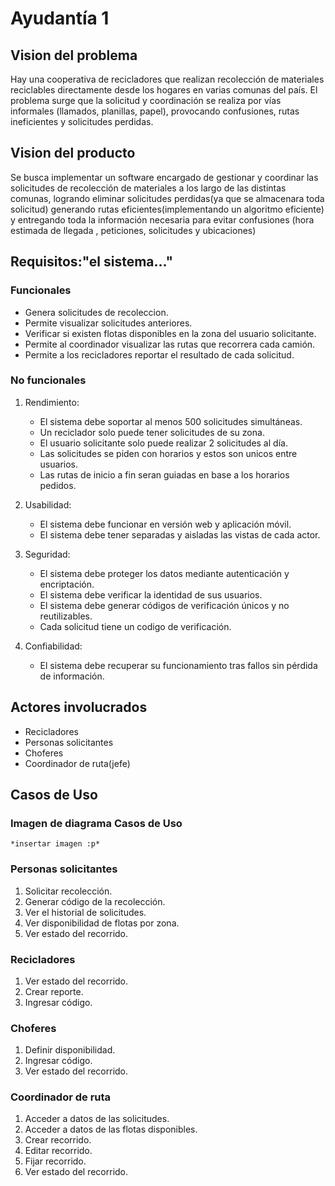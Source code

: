 # Ayudantía 1

## Vision del problema

Hay una cooperativa de recicladores que realizan recolección de materiales reciclables directamente desde los
hogares en varias comunas del país. El problema surge que la solicitud y coordinación se realiza por vías informales (llamados,
planillas, papel), provocando confusiones, rutas ineficientes y solicitudes perdidas.

## Vision del producto

Se busca implementar un software encargado de gestionar y coordinar las solicitudes de recolección de materiales a los largo de las distintas comunas,
logrando eliminar solicitudes perdidas(ya que se almacenara toda solicitud)
generando rutas eficientes(implementando un algoritmo eficiente) y entregando toda la información necesaria para evitar confusiones (hora estimada de llegada , peticiones, solicitudes y ubicaciones)

## Requisitos:"el sistema..."

### Funcionales

* Genera solicitudes de recoleccion.
* Permite visualizar solicitudes anteriores.
* Verificar si existen flotas disponibles en la zona del usuario solicitante.
* Permite al coordinador visualizar las rutas que recorrera cada camión.
* Permite a los recicladores reportar el resultado de cada solicitud.

### No funcionales

   1. Rendimiento:
      * El sistema debe soportar al menos 500 solicitudes simultáneas.
      * Un reciclador solo puede tener solicitudes de su zona.
      * El usuario solicitante solo puede realizar 2 solicitudes al día.
      * Las solicitudes se piden con horarios y estos son unicos entre usuarios.
      * Las rutas de inicio a fin seran guiadas en base a los horarios pedidos.

   2. Usabilidad:
      * El sistema debe funcionar en versión web y aplicación móvil.
      * El sistema debe tener separadas y aisladas las vistas de cada actor.

   3. Seguridad:
      * El sistema debe proteger los datos mediante autenticación y encriptación.
      * El sistema debe verificar la identidad de sus usuarios.
      * El sistema debe generar códigos de verificación únicos y no reutilizables.
      * Cada solicitud tiene un codigo de verificación.

   4. Confiabilidad:
      * El sistema debe recuperar su funcionamiento tras fallos sin pérdida de información.

## Actores involucrados

* Recicladores
* Personas solicitantes
* Choferes
* Coordinador de ruta(jefe)

## Casos de Uso

### Imagen de diagrama Casos de Uso

    *insertar imagen :p*

### Personas solicitantes

   1. Solicitar recolección.
   2. Generar código de la recolección.
   3. Ver el historial de solicitudes.
   4. Ver disponibilidad de flotas por zona.
   5. Ver estado del recorrido.

### Recicladores

   1. Ver estado del recorrido.
   2. Crear reporte.
   3. Ingresar código.

### Choferes

   1. Definir disponibilidad.
   2. Ingresar código.
   3. Ver estado del recorrido.

### Coordinador de ruta

   1. Acceder a datos de las solicitudes.
   2. Acceder a datos de las flotas disponibles.
   3. Crear recorrido.
   4. Editar recorrido.
   5. Fijar recorrido.
   6. Ver estado del recorrido.
